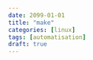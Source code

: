 ```yaml
---
date: 2099-01-01
title: "make"
categories: [linux]
tags: [automatisation]
draft: true
---
```


<!--

Tutos:
  * https://gist.github.com/isaacs/62a2d1825d04437c6f08
  * https://tech.davis-hansson.com/p/make/
  * https://devhints.io/makefile
-->